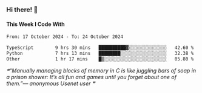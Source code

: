 ### Hi there! 👋

#### This Week I Code With
<!--START_SECTION:waka-->

```txt
From: 17 October 2024 - To: 24 October 2024

TypeScript        9 hrs 30 mins   ██████████▓░░░░░░░░░░░░░░   42.60 %
Python            7 hrs 13 mins   ████████░░░░░░░░░░░░░░░░░   32.38 %
Other             1 hr 17 mins    █▒░░░░░░░░░░░░░░░░░░░░░░░   05.80 %
```

<!--END_SECTION:waka-->

<!--STARTS_HERE_QUOTE_README-->
<i>❝“Manually managing blocks of memory in C is like juggling bars of soap in a prison shower: It’s all fun and games until you forget about one of them.”— anonymous Usenet user   ❞</i>
<!--ENDS_HERE_QUOTE_README-->
